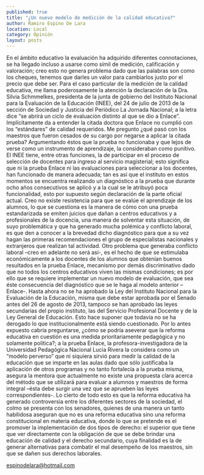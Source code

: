 ```yaml
---
published: true
title: "¿Un nuevo modelo de medición de la calidad educativa?"
author: Ramiro Espino De Lara
location: Local
category: Opinión
layout: posts
---
```


En el ámbito educativo la evaluación ha adquirido diferentes connotaciones, se ha llegado incluso a usarse como símil de  medición, calificación y valoración; creo esto no genera problema dado que las palabras son como los cheques, tenemos que darles un valor para cambiarlos justo por el precio que debe ser. Para el caso particular de la medición de la calidad educativa, me llama poderosamente la atención la declaración de la Dra. Silvia Schmmelkes, presidenta de la junta de gobierno del Instituto Nacional para la Evaluación de la Educación (INEE), del 24 de julio de 2013 de la sección de Sociedad y Justicia del Periódico La Jornada Nacional;  a la letra dice “se abrirá un ciclo de evaluación distinto al que se dio a Enlace”. Implícitamente da a entender la citada doctora que Enlace no cumplió con los “estándares” de calidad requeridos. Me pregunto ¿qué pasó con los maestros que fueron cesados de su cargo por negarse a aplicar la citada prueba? Argumentando éstos que la prueba no funcionaba y que lejos de verse como un instrumento de aprendizaje, la consideraban como punitivo. 
El INEE tiene, entre otras funciones, la de participar en el proceso de selección de docentes para ingreso al servicio magisterial; esto significa que ni la prueba Enlace ni las evaluaciones para seleccionar a los docentes, han funcionado de manera adecuada; tan es así que el instituto en estos momentos se encuentra realizando un diagnóstico a la prueba que durante ocho años consecutivos se aplicó y a la cual se le atribuyó poca funcionalidad, esto por supuesto según declaración de la parte oficial actual. Creo no existe resistencia para que se evalúe el aprendizaje de los alumnos, lo que se cuestiona es la manera de cómo con una prueba estandarizada se emiten juicios que dañan a centros educativos y a profesionales de la docencia, una manera de solventar esta situación, de suyo problemática y que ha generado mucha polémica y conflicto laboral, es que den a conocer a la brevedad dicho diagnóstico para que a su vez hagan las primeras recomendaciones el grupo de especialistas nacionales y extranjeros que realizan tal actividad.
Otro problema que generaba conflicto laboral –creo en adelante no será así-,  es el hecho de que se estimulaba económicamente a los docentes de los alumnos que obtenían buenos resultados en la prueba Enlace, mecanismo por demás discriminativo dado que no todos los centros educativos viven las mismas condiciones; es por ello que se requiere implementar un nuevo modelo de evaluación, que sea éste consecuencia del diagnóstico que se le haga al modelo anterior –Enlace-. Hasta ahora no se ha aprobado la Ley del Instituto Nacional para la Evaluación de la Educación, misma que debe estar aprobada por el Senado antes del 26 de agosto de 2013, tampoco se han aprobado las leyes secundarias del propio instituto, las del Servicio Profesional Docente y de la Ley General de Educación. Esto hace suponer que todavía no se ha derogado lo que institucionalmente está siendo cuestionado.
Por lo antes expuesto cabría preguntarse, ¿cómo se podría aseverar que la reforma educativa en cuestión es una medida prioritariamente pedagógica y no solamente política?; a la prueba Enlace, la profesora-investigadora de la Universidad Pedagógica Nacional Lucia Rivera la considera como un “modelo perverso” que ni siquiera sirvió para medir la calidad de la educación que se imparte en las aulas dado que sólo justificaba la aplicación de otros programas y no tanto fortalecía a la prueba misma, asegura la mentora que  actualmente no existe una propuesta clara acerca del método que se utilizará para evaluar a alumnos y maestros de forma integral –ésta debe surgir una vez que se aprueben las leyes correspondientes-.
Lo cierto de todo esto es que la reforma educativa ha generado controversia entre los diferentes sectores de la sociedad, el colmo se presenta con los senadores, quienes de una manera un tanto habilidosa aseguran que no es una reforma educativa sino una reforma constitucional en materia educativa, donde lo que se pretende es el promover la implementación de dos tipos de derecho: el superior que tiene que ver directamente con la obligación de que se debe brindar una educación de calidad y el derecho secundario, cuya finalidad es la de generar alternativas para combatir el mal desempeño de los maestros, sin que se dañen sus derechos laborales. 

espinodelara@hotmail.com
